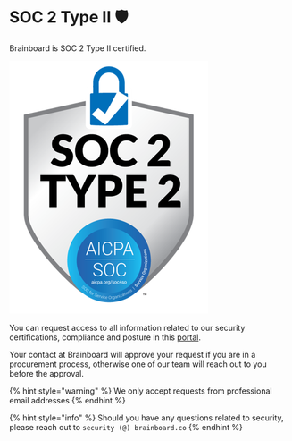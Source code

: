 # SOC 2 Type II 🛡️

Brainboard is SOC 2 Type II certified.

![SOC-2-Type-2](../.gitbook/assets/SOC-2-Type-2.png)

You can request access to all information related to our security certifications, compliance and posture in this [portal](https://security.brainboard.co/).

Your contact at Brainboard will approve your request if you are in a procurement process, otherwise one of our team will reach out to you before the approval.

{% hint style="warning" %}
We only accept requests from professional email addresses
{% endhint %}

{% hint style="info" %}
Should you have any questions related to security, please reach out to `security (@) brainboard.co`
{% endhint %}
